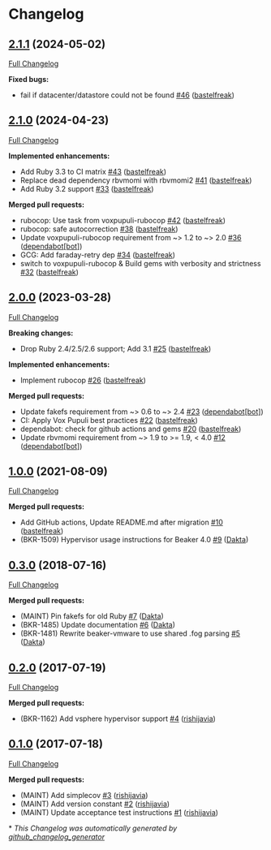 # Changelog

## [2.1.1](https://github.com/voxpupuli/beaker-vmware/tree/2.1.1) (2024-05-02)

[Full Changelog](https://github.com/voxpupuli/beaker-vmware/compare/2.1.0...2.1.1)

**Fixed bugs:**

- fail if datacenter/datastore could not be found [\#46](https://github.com/voxpupuli/beaker-vmware/pull/46) ([bastelfreak](https://github.com/bastelfreak))

## [2.1.0](https://github.com/voxpupuli/beaker-vmware/tree/2.1.0) (2024-04-23)

[Full Changelog](https://github.com/voxpupuli/beaker-vmware/compare/2.0.0...2.1.0)

**Implemented enhancements:**

- Add Ruby 3.3 to CI matrix [\#43](https://github.com/voxpupuli/beaker-vmware/pull/43) ([bastelfreak](https://github.com/bastelfreak))
- Replace dead dependency rbvmomi with rbvmomi2 [\#41](https://github.com/voxpupuli/beaker-vmware/pull/41) ([bastelfreak](https://github.com/bastelfreak))
- Add Ruby 3.2 support [\#33](https://github.com/voxpupuli/beaker-vmware/pull/33) ([bastelfreak](https://github.com/bastelfreak))

**Merged pull requests:**

- rubocop: Use task from voxpupuli-rubocop [\#42](https://github.com/voxpupuli/beaker-vmware/pull/42) ([bastelfreak](https://github.com/bastelfreak))
- rubocop: safe autocorrection [\#38](https://github.com/voxpupuli/beaker-vmware/pull/38) ([bastelfreak](https://github.com/bastelfreak))
- Update voxpupuli-rubocop requirement from ~\> 1.2 to ~\> 2.0 [\#36](https://github.com/voxpupuli/beaker-vmware/pull/36) ([dependabot[bot]](https://github.com/apps/dependabot))
- GCG: Add faraday-retry dep [\#34](https://github.com/voxpupuli/beaker-vmware/pull/34) ([bastelfreak](https://github.com/bastelfreak))
- switch to voxpupuli-rubocop & Build gems with verbosity and strictness [\#32](https://github.com/voxpupuli/beaker-vmware/pull/32) ([bastelfreak](https://github.com/bastelfreak))

## [2.0.0](https://github.com/voxpupuli/beaker-vmware/tree/2.0.0) (2023-03-28)

[Full Changelog](https://github.com/voxpupuli/beaker-vmware/compare/1.0.0...2.0.0)

**Breaking changes:**

- Drop Ruby 2.4/2.5/2.6 support; Add 3.1 [\#25](https://github.com/voxpupuli/beaker-vmware/pull/25) ([bastelfreak](https://github.com/bastelfreak))

**Implemented enhancements:**

- Implement rubocop [\#26](https://github.com/voxpupuli/beaker-vmware/pull/26) ([bastelfreak](https://github.com/bastelfreak))

**Merged pull requests:**

- Update fakefs requirement from ~\> 0.6 to ~\> 2.4 [\#23](https://github.com/voxpupuli/beaker-vmware/pull/23) ([dependabot[bot]](https://github.com/apps/dependabot))
- CI: Apply Vox Pupuli best practices [\#22](https://github.com/voxpupuli/beaker-vmware/pull/22) ([bastelfreak](https://github.com/bastelfreak))
- dependabot: check for github actions and gems [\#20](https://github.com/voxpupuli/beaker-vmware/pull/20) ([bastelfreak](https://github.com/bastelfreak))
- Update rbvmomi requirement from ~\> 1.9 to \>= 1.9, \< 4.0 [\#12](https://github.com/voxpupuli/beaker-vmware/pull/12) ([dependabot[bot]](https://github.com/apps/dependabot))

## [1.0.0](https://github.com/voxpupuli/beaker-vmware/tree/1.0.0) (2021-08-09)

[Full Changelog](https://github.com/voxpupuli/beaker-vmware/compare/0.3.0...1.0.0)

**Merged pull requests:**

- Add GitHub actions, Update README.md after migration [\#10](https://github.com/voxpupuli/beaker-vmware/pull/10) ([bastelfreak](https://github.com/bastelfreak))
- \(BKR-1509\) Hypervisor usage instructions for Beaker 4.0 [\#9](https://github.com/voxpupuli/beaker-vmware/pull/9) ([Dakta](https://github.com/Dakta))

## [0.3.0](https://github.com/voxpupuli/beaker-vmware/tree/0.3.0) (2018-07-16)

[Full Changelog](https://github.com/voxpupuli/beaker-vmware/compare/0.2.0...0.3.0)

**Merged pull requests:**

- \(MAINT\) Pin fakefs for old Ruby [\#7](https://github.com/voxpupuli/beaker-vmware/pull/7) ([Dakta](https://github.com/Dakta))
- \(BKR-1485\) Update documentation [\#6](https://github.com/voxpupuli/beaker-vmware/pull/6) ([Dakta](https://github.com/Dakta))
- \(BKR-1481\) Rewrite beaker-vmware to use shared .fog parsing [\#5](https://github.com/voxpupuli/beaker-vmware/pull/5) ([Dakta](https://github.com/Dakta))

## [0.2.0](https://github.com/voxpupuli/beaker-vmware/tree/0.2.0) (2017-07-19)

[Full Changelog](https://github.com/voxpupuli/beaker-vmware/compare/0.1.0...0.2.0)

**Merged pull requests:**

- \(BKR-1162\) Add vsphere hypervisor support [\#4](https://github.com/voxpupuli/beaker-vmware/pull/4) ([rishijavia](https://github.com/rishijavia))

## [0.1.0](https://github.com/voxpupuli/beaker-vmware/tree/0.1.0) (2017-07-18)

[Full Changelog](https://github.com/voxpupuli/beaker-vmware/compare/7ddc6f7aa8480bfef0e7d5271c71acf89fce0149...0.1.0)

**Merged pull requests:**

- \(MAINT\) Add simplecov [\#3](https://github.com/voxpupuli/beaker-vmware/pull/3) ([rishijavia](https://github.com/rishijavia))
- \(MAINT\) Add version constant [\#2](https://github.com/voxpupuli/beaker-vmware/pull/2) ([rishijavia](https://github.com/rishijavia))
- \(MAINT\) Update acceptance test instructions [\#1](https://github.com/voxpupuli/beaker-vmware/pull/1) ([rishijavia](https://github.com/rishijavia))



\* *This Changelog was automatically generated by [github_changelog_generator](https://github.com/github-changelog-generator/github-changelog-generator)*
